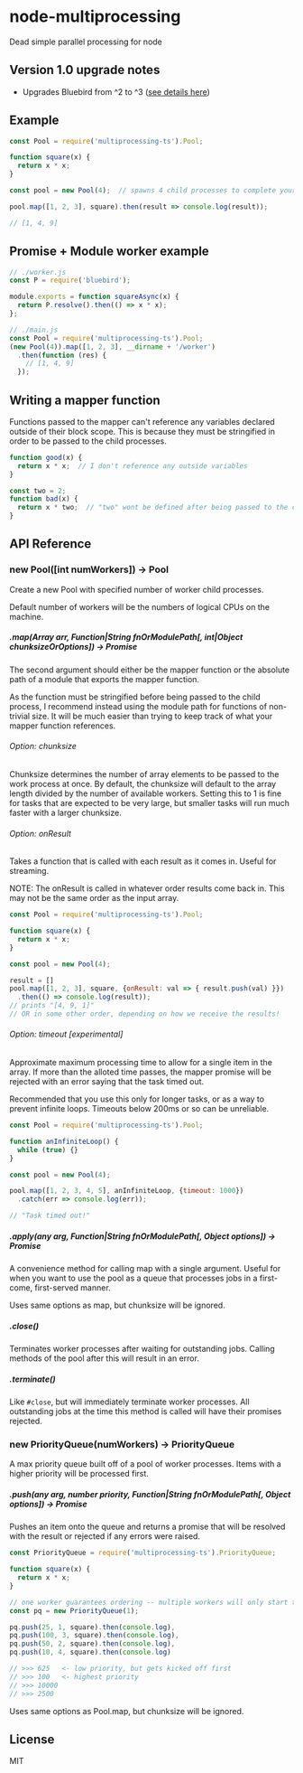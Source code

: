 # node-multiprocessing
Dead simple parallel processing for node

## Version 1.0 upgrade notes
- Upgrades Bluebird from ^2 to ^3 ([see details here](http://bluebirdjs.com/docs/new-in-bluebird-3.html))

## Example

```javascript
const Pool = require('multiprocessing-ts').Pool;

function square(x) {
  return x * x;
}

const pool = new Pool(4);  // spawns 4 child processes to complete your jobs

pool.map([1, 2, 3], square).then(result => console.log(result));

// [1, 4, 9]
```

## Promise + Module worker example
```javascript
// ./worker.js
const P = require('bluebird');

module.exports = function squareAsync(x) {
  return P.resolve().then(() => x * x);
};
```

```javascript
// ./main.js
const Pool = require('multiprocessing-ts').Pool;
(new Pool(4)).map([1, 2, 3], __dirname + '/worker')
  .then(function (res) {
    // [1, 4, 9]
  });
```

## Writing a mapper function

Functions passed to the mapper can't reference any variables declared outside of their block scope. This is because they must be stringified in order to be passed to the child processes.

```javascript
function good(x) {
  return x * x;  // I don't reference any outside variables
}

const two = 2;
function bad(x) {
  return x * two;  // "two" wont be defined after being passed to the child proc
}
```

## API Reference

### new Pool([int numWorkers]) -> Pool

Create a new Pool with specified number of worker child processes.

Default number of workers will be the numbers of logical CPUs on the machine.

##### .map(Array arr, Function|String fnOrModulePath[, int|Object chunksizeOrOptions]) -> Promise

The second argument should either be the mapper function or the absolute path of a module that exports the mapper function.

As the function must be stringified before being passed to the child process, I recommend instead using the module path for functions of non-trivial size. It will be much easier than trying to keep track of what your mapper function references.

###### Option: chunksize
Chunksize determines the number of array elements to be passed to the work process at once. By default, the chunksize will default to the array length divided by the number of available workers. Setting this to 1 is fine for tasks that are expected to be very large, but smaller tasks will run much faster with a larger chunksize.

###### Option: onResult
Takes a function that is called with each result as it comes in. Useful for streaming.

NOTE: The onResult is called in whatever order results come back in. This may not be the same order as the input array.

```javascript
const Pool = require('multiprocessing-ts').Pool;

function square(x) {
  return x * x;
}

const pool = new Pool(4);

result = []
pool.map([1, 2, 3], square, {onResult: val => { result.push(val) }})
  .then(() => console.log(result));
// prints "[4, 9, 1]"
// OR in some other order, depending on how we receive the results!
```

###### Option: timeout [experimental]
Approximate maximum processing time to allow for a single item in the array. If more than the alloted time passes, the mapper promise will be rejected with an error saying that the task timed out.

Recommended that you use this only for longer tasks, or as a way to prevent infinite loops. Timeouts below 200ms or so can be unreliable.

```javascript
const Pool = require('multiprocessing-ts').Pool;

function anInfiniteLoop() {
  while (true) {}
}

const pool = new Pool(4);

pool.map([1, 2, 3, 4, 5], anInfiniteLoop, {timeout: 1000})
  .catch(err => console.log(err));

// "Task timed out!"
```

##### .apply(any arg, Function|String fnOrModulePath[, Object options]) -> Promise

A convenience method for calling map with a single argument. Useful for when you want to use the pool as a queue that processes jobs in a first-come, first-served manner.

Uses same options as map, but chunksize will be ignored.

##### .close()

Terminates worker processes after waiting for outstanding jobs. Calling methods of the pool after this will result in an error.

##### .terminate()

Like `#close`, but will immediately terminate worker processes. All outstanding jobs at the time this method is called will have their promises rejected.


### new PriorityQueue(numWorkers) -> PriorityQueue

A max priority queue built off of a pool of worker processes. Items with a higher priority will be processed first.

##### .push(any arg, number priority, Function|String fnOrModulePath[, Object options]) -> Promise

Pushes an item onto the queue and returns a promise that will be resolved with the result or rejected if any errors were raised.

```javascript
const PriorityQueue = require('multiprocessing-ts').PriorityQueue;

function square(x) {
  return x * x;
}

// one worker guarantees ordering -- multiple workers will only start tasks in order
const pq = new PriorityQueue(1);

pq.push(25, 1, square).then(console.log),
pq.push(100, 3, square).then(console.log),
pq.push(50, 2, square).then(console.log),
pq.push(10, 4, square).then(console.log)

// >>> 625   <- low priority, but gets kicked off first
// >>> 100   <- highest priority
// >>> 10000
// >>> 2500
```

Uses same options as Pool.map, but chunksize will be ignored.

## License

  MIT
